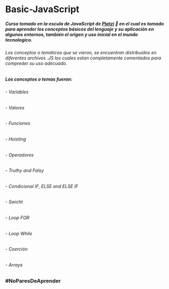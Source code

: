 # Basic-JavaScript

##### Curso tomado en la escula de JavaScript de [Platzi](https://platzi.com/clases/basico-javascript/ "Platzi") 💚 en el cual es tomado para aprender los conceptos básicos del lenguaje y su aplicación en algunos entornos, también el origen y uso inicial en el mundo tecnologíco.
###### Los conceptos o temáticas que se vieron, se encuentran distribuidos en diferentes archivos .JS los cuales estan completamente comentados para compreder su uso adecuado.
##### Los conceptos o temas fueron:
###### - Variables
###### - Valores
###### - Funciones
###### - Hoisting
###### - Operadores
###### - Truthy and Falsy
###### - Condicional IF, ELSE and ELSE IF
###### - Swicht 
###### - Loop FOR
###### - Loop While
###### - Coerción
###### - Arrays

###  #NoParesDeAprender 

